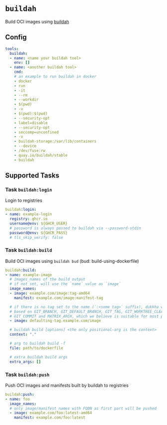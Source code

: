 # `buildah`

Build OCI images using [buildah](https://github.com/containers/buildah)

## Config

```yaml
tools:
  buildah:
  - name: <name your buildah tool>
    env: []
  - name: <another buildah tool>
    cmd:
    # an example to run buildah in docker
    - docker
    - run
    - -it
    - --rm
    - --workdir
    - $(pwd)
    - -v
    - $(pwd):$(pwd)
    - --security-opt
    - label=disable
    - --security-opt
    - seccomp=unconfined
    - -v
    - buildah-storage:/var/lib/containers
    - --device
    - /dev/fuse:rw
    - quay.io/buildah/stable
    - buildah
```

## Supported Tasks

### Task `buildah:login`

Login to registries

```yaml
buildah:login:
- name: example-login
  registry: ghcr.io
  username@env: ${GHCR_USER}
  # password is always passed to buildah via --password-stdin
  password@env: ${GHCR_PASS}
  # tls_skip_verify: false
```

### Task `buildah:build`

Build OCI images using `buildah bud` (bud: build-using-dockerfile)

```yaml
buildah:build:
- name: example-image
  # images_names of the build output
  # if not set, will use the `name` value as `image`
  image_names:
  - image: example.com/image:tag-amd64
    manifest: example.com/image:manifest-tag

  # if there is no tag set to the name (`:<some tag>` suffix), dukkha will set its tag
  # based on GIT_BRANCH, GIT_DEFAULT_BRANCH, GIT_TAG, GIT_WORKTREE_CLEAN,
  # GIT_COMMIT and MATRIX_ARCH, which we believe is suitable for most projects
  - image: defaulting-tag.example.com/image

  # buildah build [options] <the only positional-arg is the context>
  context: "."

  # arg to buildah build -f
  file: path/to/dockerfile

  # extra buildah build args
  extra_args: []
```

### Task `buildah:push`

Push OCI images and manifests built by buildah to registries

```yaml
buildah:push:
- name: foo
  image_names:
  # only image/manifest names with FQDN as first part will be pushed
  - image: example.com/foo:latest-amd64
    manifest: example.com/foo:latest
```
